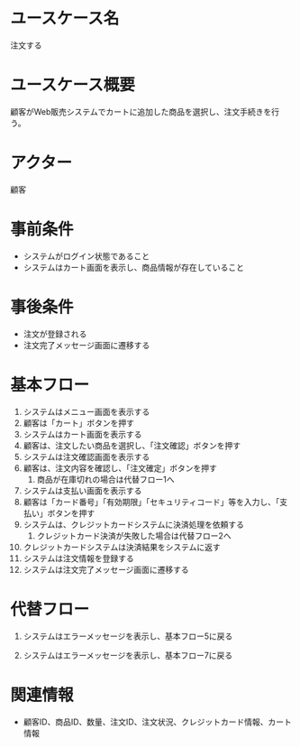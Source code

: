 # ユースケース名
注文する

# ユースケース概要
顧客がWeb販売システムでカートに追加した商品を選択し、注文手続きを行う。

# アクター
顧客

# 事前条件
- システムがログイン状態であること
- システムはカート画面を表示し、商品情報が存在していること

# 事後条件
- 注文が登録される
- 注文完了メッセージ画面に遷移する

# 基本フロー
1. システムはメニュー画面を表示する
2. 顧客は「カート」ボタンを押す
3. システムはカート画面を表示する
4. 顧客は、注文したい商品を選択し、「注文確認」ボタンを押す
5. システムは注文確認画面を表示する
6. 顧客は、注文内容を確認し、「注文確定」ボタンを押す  
   1. 商品が在庫切れの場合は代替フロー1へ
7. システムは支払い画面を表示する
8. 顧客は「カード番号」「有効期限」「セキュリティコード」等を入力し、「支払い」ボタンを押す
9. システムは、クレジットカードシステムに決済処理を依頼する  
   1. クレジットカード決済が失敗した場合は代替フロー2へ
10. クレジットカードシステムは決済結果をシステムに返す
11. システムは注文情報を登録する
12. システムは注文完了メッセージ画面に遷移する

# 代替フロー
1. システムはエラーメッセージを表示し、基本フロー5に戻る

2. システムはエラーメッセージを表示し、基本フロー7に戻る

# 関連情報
- 顧客ID、商品ID、数量、注文ID、注文状況、クレジットカード情報、カート情報